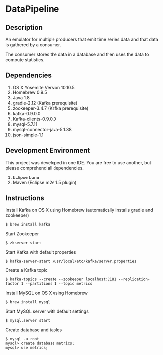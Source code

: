# DataPipeline


## Description
An emulator for multiple producers that emit time series data and that data is gathered by a consumer.

The consumer stores the data in a database and then uses the data to compute statistics.

## Dependencies

1. OS X Yosemite Version 10.10.5
2. Homebrew 0.9.5 
3. Java 1.8
4. gradle-2.12 (Kafka prerequisite)
5. zookeeper-3.4.7 (Kafka prerequisite)
6. kafka-0.9.0.0
7. Kafka-clients-0.9.0.0
8. mysql-5.7.11
9. mysql-connector-java-5.1.38
10. json-simple-1.1

## Development Environment
This project was developed in one IDE. You are free to use another, but please comprehend all dependencies.  

1. Eclipse Luna 
2. Maven (Eclipse m2e 1.5 plugin)

## Instructions
Install Kafka on OS X using Homebrew (automatically installs gradle and zookeeper) 
```shell
$ brew install kafka
```
Start Zookeeper
```shell
$ zkserver start
```
Start Kafka with default properties
```shell
$ kafka-server-start /usr/local/etc/kafka/server.properties
```
Create a Kafka topic
```shell
$ kafka-topics --create --zookeeper localhost:2181 --replication-factor 1 --partitions 1 --topic metrics
```

Install MySQL on OS X using Homebrew
```shell
$ brew install mysql
```

Start MySQL server with default settings
```shell
$ mysql.server start
```

Create database and tables
```shell
$ mysql -u root
mysql> create database metrics;
mysql> use metrics;
```





